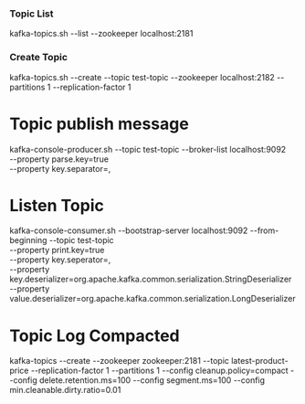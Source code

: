 ### Topic List

kafka-topics.sh --list --zookeeper localhost:2181

### Create Topic
kafka-topics.sh --create --topic test-topic  --zookeeper localhost:2182 --partitions 1 --replication-factor 1


# Topic publish message
kafka-console-producer.sh --topic test-topic --broker-list localhost:9092 \
--property parse.key=true \
--property key.separator=,

# Listen Topic
kafka-console-consumer.sh --bootstrap-server localhost:9092 --from-beginning --topic test-topic \
--property print.key=true \
--property key.seperator=, \
--property key.deserializer=org.apache.kafka.common.serialization.StringDeserializer \
--property value.deserializer=org.apache.kafka.common.serialization.LongDeserializer


# Topic Log Compacted

kafka-topics --create --zookeeper zookeeper:2181 --topic latest-product-price --replication-factor 1 --partitions 1 --config cleanup.policy=compact --config delete.retention.ms=100  --config segment.ms=100 --config min.cleanable.dirty.ratio=0.01
